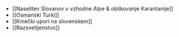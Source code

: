 - [[Naselitev Slovanov v vzhodne Alpe & oblikovanje Karantanije]]
- [[Osmanski Turki]]
- [[Kmečki upori na slovenskem]]
- [[Razsvetljenstvo]] 